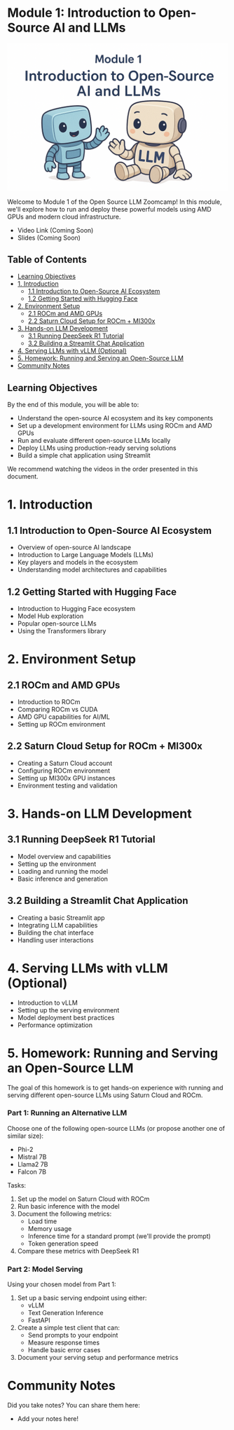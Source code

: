 # Module 1: Introduction to Open-Source AI and LLMs

<div align="center">
  <img src="/images/module-1-cover.png" alt="Module 1 Cover - Introduction to Open-Source AI and LLMs" width="800">
</div>

Welcome to Module 1 of the Open Source LLM Zoomcamp! In this module, we'll explore how to run and deploy these powerful models using AMD GPUs and modern cloud infrastructure.

* Video Link (Coming Soon)
* Slides (Coming Soon)

## Table of Contents
- [Learning Objectives](#learning-objectives)
- [1. Introduction](#1-introduction)
  - [1.1 Introduction to Open-Source AI Ecosystem](#11-introduction-to-open-source-ai-ecosystem)
  - [1.2 Getting Started with Hugging Face](#12-getting-started-with-hugging-face)
- [2. Environment Setup](#2-environment-setup)
  - [2.1 ROCm and AMD GPUs](#21-rocm-and-amd-gpus)
  - [2.2 Saturn Cloud Setup for ROCm + MI300x](#22-saturn-cloud-setup-for-rocm--mi300x)
- [3. Hands-on LLM Development](#3-hands-on-llm-development)
  - [3.1 Running DeepSeek R1 Tutorial](#31-running-deepseek-r1-tutorial)
  - [3.2 Building a Streamlit Chat Application](#32-building-a-streamlit-chat-application)
- [4. Serving LLMs with vLLM (Optional)](#4-serving-llms-with-vllm-optional)
- [5. Homework: Running and Serving an Open-Source LLM](#5-homework-running-and-serving-an-open-source-llm)
- [Community Notes](#community-notes)

## Learning Objectives

By the end of this module, you will be able to:
* Understand the open-source AI ecosystem and its key components
* Set up a development environment for LLMs using ROCm and AMD GPUs
* Run and evaluate different open-source LLMs locally
* Deploy LLMs using production-ready serving solutions
* Build a simple chat application using Streamlit

We recommend watching the videos in the order presented in this document.
# 1. Introduction
## 1.1 Introduction to Open-Source AI Ecosystem

* Overview of open-source AI landscape
* Introduction to Large Language Models (LLMs)
* Key players and models in the ecosystem
* Understanding model architectures and capabilities

## 1.2 Getting Started with Hugging Face

* Introduction to Hugging Face ecosystem
* Model Hub exploration
* Popular open-source LLMs
* Using the Transformers library

# 2. Environment Setup

## 2.1 ROCm and AMD GPUs

* Introduction to ROCm
* Comparing ROCm vs CUDA
* AMD GPU capabilities for AI/ML
* Setting up ROCm environment

## 2.2 Saturn Cloud Setup for ROCm + MI300x

* Creating a Saturn Cloud account
* Configuring ROCm environment
* Setting up MI300x GPU instances
* Environment testing and validation

# 3. Hands-on LLM Development

## 3.1 Running DeepSeek R1 Tutorial

* Model overview and capabilities
* Setting up the environment
* Loading and running the model
* Basic inference and generation

## 3.2 Building a Streamlit Chat Application

* Creating a basic Streamlit app
* Integrating LLM capabilities
* Building the chat interface
* Handling user interactions

# 4. Serving LLMs with vLLM (Optional)

* Introduction to vLLM
* Setting up the serving environment
* Model deployment best practices
* Performance optimization

# 5. Homework: Running and Serving an Open-Source LLM

The goal of this homework is to get hands-on experience with running and serving different open-source LLMs using Saturn Cloud and ROCm.

### Part 1: Running an Alternative LLM

Choose one of the following open-source LLMs (or propose another one of similar size):
* Phi-2
* Mistral 7B
* Llama2 7B
* Falcon 7B

Tasks:
1. Set up the model on Saturn Cloud with ROCm
2. Run basic inference with the model
3. Document the following metrics:
   * Load time
   * Memory usage
   * Inference time for a standard prompt (we'll provide the prompt)
   * Token generation speed
4. Compare these metrics with DeepSeek R1

### Part 2: Model Serving

Using your chosen model from Part 1:
1. Set up a basic serving endpoint using either:
   * vLLM
   * Text Generation Inference
   * FastAPI
2. Create a simple test client that can:
   * Send prompts to your endpoint
   * Measure response times
   * Handle basic error cases
3. Document your serving setup and performance metrics

# Community Notes

Did you take notes? You can share them here:

* Add your notes here!
